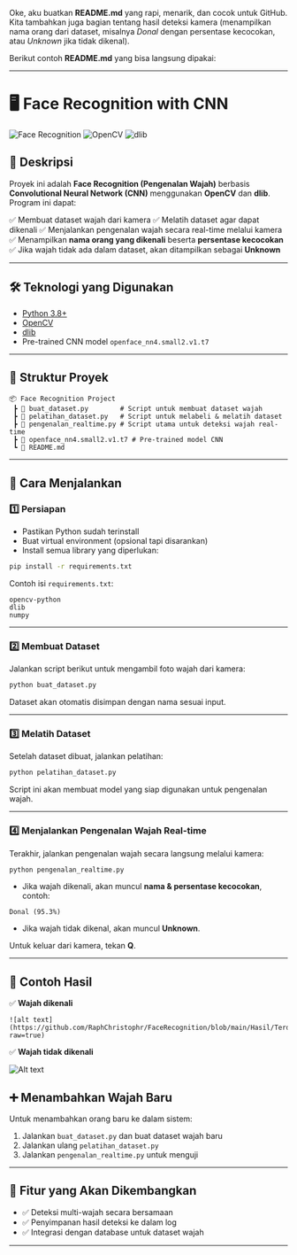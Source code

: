 Oke, aku buatkan **README.md** yang rapi, menarik, dan cocok untuk GitHub. Kita tambahkan juga bagian tentang hasil deteksi kamera (menampilkan nama orang dari dataset, misalnya *Donal* dengan persentase kecocokan, atau *Unknown* jika tidak dikenal).

Berikut contoh **README.md** yang bisa langsung dipakai:

---

# 🖥️ Face Recognition with CNN

![Face Recognition](https://img.shields.io/badge/Python-3.9%2B-blue)
![OpenCV](https://img.shields.io/badge/OpenCV-4.x-orange)
![dlib](https://img.shields.io/badge/dlib-face%20recognition-brightgreen)

## 📌 Deskripsi

Proyek ini adalah **Face Recognition (Pengenalan Wajah)** berbasis **Convolutional Neural Network (CNN)** menggunakan **OpenCV** dan **dlib**.
Program ini dapat:

✅ Membuat dataset wajah dari kamera
✅ Melatih dataset agar dapat dikenali
✅ Menjalankan pengenalan wajah secara real-time melalui kamera
✅ Menampilkan **nama orang yang dikenali** beserta **persentase kecocokan**
✅ Jika wajah tidak ada dalam dataset, akan ditampilkan sebagai **Unknown**

---

## 🛠️ Teknologi yang Digunakan

* [Python 3.8+](https://www.python.org/)
* [OpenCV](https://opencv.org/)
* [dlib](http://dlib.net/)
* Pre-trained CNN model `openface_nn4.small2.v1.t7`

---

## 📂 Struktur Proyek

```
📦 Face Recognition Project
 ┣ 📜 buat_dataset.py        # Script untuk membuat dataset wajah
 ┣ 📜 pelatihan_dataset.py   # Script untuk melabeli & melatih dataset
 ┣ 📜 pengenalan_realtime.py # Script utama untuk deteksi wajah real-time
 ┣ 📜 openface_nn4.small2.v1.t7 # Pre-trained model CNN
 ┗ 📜 README.md
```

---

## 🚀 Cara Menjalankan

### 1️⃣ **Persiapan**

* Pastikan Python sudah terinstall
* Buat virtual environment (opsional tapi disarankan)
* Install semua library yang diperlukan:

```bash
pip install -r requirements.txt
```

Contoh isi `requirements.txt`:

```
opencv-python
dlib
numpy
```

---

### 2️⃣ **Membuat Dataset**

Jalankan script berikut untuk mengambil foto wajah dari kamera:

```bash
python buat_dataset.py
```

Dataset akan otomatis disimpan dengan nama sesuai input.

---

### 3️⃣ **Melatih Dataset**

Setelah dataset dibuat, jalankan pelatihan:

```bash
python pelatihan_dataset.py
```

Script ini akan membuat model yang siap digunakan untuk pengenalan wajah.

---

### 4️⃣ **Menjalankan Pengenalan Wajah Real-time**

Terakhir, jalankan pengenalan wajah secara langsung melalui kamera:

```bash
python pengenalan_realtime.py
```

* Jika wajah dikenali, akan muncul **nama & persentase kecocokan**, contoh:

```
Donal (95.3%)
```

* Jika wajah tidak dikenal, akan muncul **Unknown**.

Untuk keluar dari kamera, tekan **Q**.

---

## 📸 Contoh Hasil

✅ **Wajah dikenali**

```
![alt text](https://github.com/RaphChristophr/FaceRecognition/blob/main/Hasil/Terdaftar.jpg?raw=true)
```

✅ **Wajah tidak dikenali**

![Alt text](Hasil/Tak-Terdaftar.jpg)


## ➕ Menambahkan Wajah Baru

Untuk menambahkan orang baru ke dalam sistem:

1. Jalankan `buat_dataset.py` dan buat dataset wajah baru
2. Jalankan ulang `pelatihan_dataset.py`
3. Jalankan `pengenalan_realtime.py` untuk menguji

---

## 🎯 Fitur yang Akan Dikembangkan

* ✅ Deteksi multi-wajah secara bersamaan
* ✅ Penyimpanan hasil deteksi ke dalam log
* ✅ Integrasi dengan database untuk dataset wajah

---

